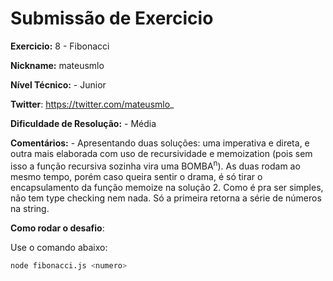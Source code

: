 # Submissão de Exercicio

**Exercicio:** 8 - Fibonacci

**Nickname:** mateusmlo

**Nível Técnico:** - Junior

**Twitter**: https://twitter.com/mateusmlo_

**Dificuldade de Resolução:** - Média

**Comentários:** - Apresentando duas soluções: uma imperativa e direta, e outra
mais elaborada com uso de recursividade e memoization (pois sem isso a função
recursiva sozinha vira uma BOMBA<sup>n</sup>). As duas rodam ao mesmo tempo, porém caso queira
sentir o drama, é só tirar o encapsulamento da função memoize na solução 2. Como é
pra ser simples, não tem type checking nem nada. Só a primeira retorna a série
de números na string.

**Como rodar o desafio**:

Use o comando abaixo:

```bash
node fibonacci.js <numero>
```

